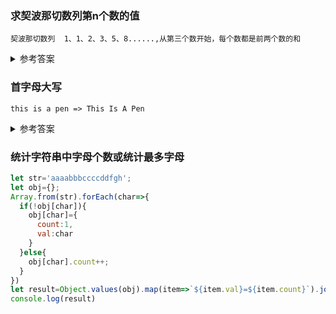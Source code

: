 ### 求契波那切数列第n个数的值

`契波那切数列  1、1、2、3、5、8......,从第三个数开始，每个数都是前两个数的和`

<details>
  <summary>参考答案</summary>

  ```js
  const fibo=(n)=>n>2?fibo(n-1)+fibo(n-2):n;
  ```

</details>

### 首字母大写

`this is a pen => This Is A Pen`

<details>
  <summary>参考答案</summary>

```js
function bigLetter(str){
  return str.toLowerCase().replace(/\b\w+\b/g, function(word){
    return word.substring(0,1).toUpperCase()+word.substring(1);
  });
}
```

</details>

### 统计字符串中字母个数或统计最多字母

```js
let str='aaaabbbccccddfgh';
let obj={};
Array.from(str).forEach(char=>{
  if(!obj[char]){
    obj[char]={
      count:1,
      val:char
    }
  }else{
    obj[char].count++;
  }
})
let result=Object.values(obj).map(item=>`${item.val}=${item.count}`).join(' ');
console.log(result)
```
